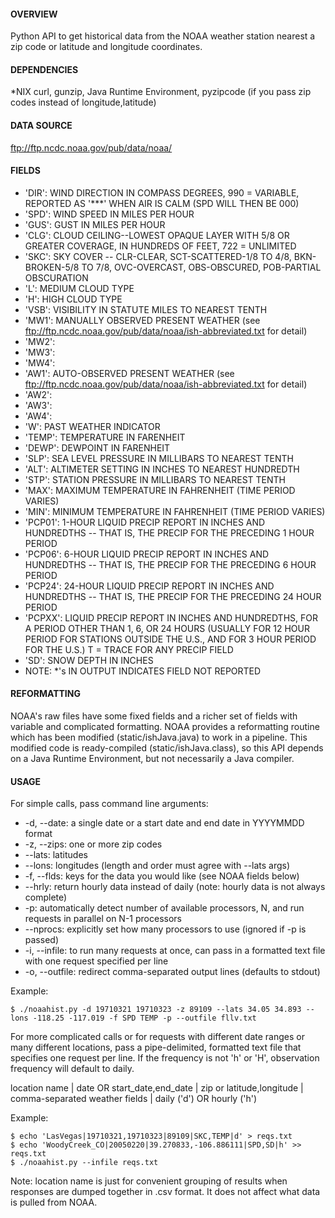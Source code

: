 #### OVERVIEW 
Python API to get historical data from the NOAA weather station nearest a zip code or latitude and longitude coordinates. 

#### DEPENDENCIES 
*NIX curl, gunzip, Java Runtime Environment, pyzipcode (if you pass zip codes instead of longitude,latitude)

#### DATA SOURCE 
ftp://ftp.ncdc.noaa.gov/pub/data/noaa/  

#### FIELDS
* 'DIR':   WIND DIRECTION IN COMPASS DEGREES, 990 = VARIABLE, REPORTED AS '***' WHEN AIR IS CALM (SPD WILL THEN BE 000)
* 'SPD':   WIND SPEED IN MILES PER HOUR 
* 'GUS':   GUST IN MILES PER HOUR 
* 'CLG':   CLOUD CEILING--LOWEST OPAQUE LAYER WITH 5/8 OR GREATER COVERAGE, IN HUNDREDS OF FEET, 722 = UNLIMITED 
* 'SKC':   SKY COVER -- CLR-CLEAR, SCT-SCATTERED-1/8 TO 4/8, BKN-BROKEN-5/8 TO 7/8, OVC-OVERCAST, OBS-OBSCURED, POB-PARTIAL OBSCURATION
* 'L':     MEDIUM CLOUD TYPE
* 'H':     HIGH CLOUD TYPE
* 'VSB':   VISIBILITY IN STATUTE MILES TO NEAREST TENTH
* 'MW1':   MANUALLY OBSERVED PRESENT WEATHER (see ftp://ftp.ncdc.noaa.gov/pub/data/noaa/ish-abbreviated.txt for detail)
* 'MW2': 
* 'MW3': 
* 'MW4': 
* 'AW1':   AUTO-OBSERVED PRESENT WEATHER (see ftp://ftp.ncdc.noaa.gov/pub/data/noaa/ish-abbreviated.txt for detail)
* 'AW2': 
* 'AW3': 
* 'AW4': 
* 'W':     PAST WEATHER INDICATOR
* 'TEMP':  TEMPERATURE IN FARENHEIT
* 'DEWP':  DEWPOINT IN FARENHEIT
* 'SLP':   SEA LEVEL PRESSURE IN MILLIBARS TO NEAREST TENTH
* 'ALT':   ALTIMETER SETTING IN INCHES TO NEAREST HUNDREDTH
* 'STP':   STATION PRESSURE IN MILLIBARS TO NEAREST TENTH
* 'MAX':   MAXIMUM TEMPERATURE IN FAHRENHEIT (TIME PERIOD VARIES)
* 'MIN':   MINIMUM TEMPERATURE IN FAHRENHEIT (TIME PERIOD VARIES)
* 'PCP01': 1-HOUR LIQUID PRECIP REPORT IN INCHES AND HUNDREDTHS -- THAT IS, THE PRECIP FOR THE PRECEDING 1 HOUR PERIOD
* 'PCP06': 6-HOUR LIQUID PRECIP REPORT IN INCHES AND HUNDREDTHS -- THAT IS, THE PRECIP FOR THE PRECEDING 6 HOUR PERIOD
* 'PCP24': 24-HOUR LIQUID PRECIP REPORT IN INCHES AND HUNDREDTHS -- THAT IS, THE PRECIP FOR THE PRECEDING 24 HOUR PERIOD
* 'PCPXX': LIQUID PRECIP REPORT IN INCHES AND HUNDREDTHS, FOR A PERIOD OTHER THAN 1, 6, OR 24 HOURS (USUALLY FOR 12 HOUR PERIOD FOR STATIONS OUTSIDE THE U.S., AND FOR 3 HOUR PERIOD FOR THE U.S.) T = TRACE FOR ANY PRECIP FIELD
* 'SD':    SNOW DEPTH IN INCHES
* NOTE: *'s IN OUTPUT INDICATES FIELD NOT REPORTED

#### REFORMATTING 
NOAA's raw files have some fixed fields and a richer set of fields with variable and complicated formatting.  NOAA provides a reformatting routine which has been modified (static/ishJava.java) to work in a pipeline.  This modified code is ready-compiled (static/ishJava.class), so this API depends on a Java Runtime Environment, but not necessarily a Java compiler.

#### USAGE
For simple calls, pass command line arguments:

* -d, --date: a single date or a start date and end date in YYYYMMDD format
* -z, --zips: one or more zip codes
* --lats: latitudes
* --lons: longitudes (length and order must agree with --lats args)
* -f, --flds: keys for the data you would like (see NOAA fields below)
* --hrly: return hourly data instead of daily (note: hourly data is not always complete)
* -p: automatically detect number of available processors, N, and run requests in parallel on N-1 processors
* --nprocs: explicitly set how many processors to use (ignored if -p is passed)
* -i, --infile: to run many requests at once, can pass in a formatted text file with one request specified per line 
* -o, --outfile: redirect comma-separated output lines (defaults to stdout)

Example:
```
$ ./noaahist.py -d 19710321 19710323 -z 89109 --lats 34.05 34.893 --lons -118.25 -117.019 -f SPD TEMP -p --outfile fllv.txt
```

For more complicated calls or for requests with different date ranges or many different locations, pass a pipe-delimited, formatted text file that specifies one request per line.  If the frequency is not 'h' or 'H', observation frequency will default to daily.  

location name | date OR start_date,end_date | zip or latitude,longitude | comma-separated weather fields | daily ('d') OR hourly ('h')

Example:
```
$ echo 'LasVegas|19710321,19710323|89109|SKC,TEMP|d' > reqs.txt
$ echo 'WoodyCreek_CO|20050220|39.270833,-106.886111|SPD,SD|h' >> reqs.txt
$ ./noaahist.py --infile reqs.txt
```

Note: location name is just for convenient grouping of results when responses are dumped together in .csv format.  It does not affect what data is pulled from NOAA.